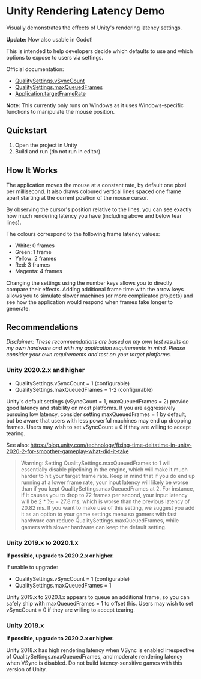 # Unity Rendering Latency Demo

Visually demonstrates the effects of Unity's rendering latency settings.

**Update:** Now also usable in Godot!

This is intended to help developers decide which defaults to use
and which options to expose to users via settings.

Official documentation:
* [QualitySettings.vSyncCount](https://docs.unity3d.com/ScriptReference/QualitySettings-vSyncCount.html)
* [QualitySettings.maxQueuedFrames](https://docs.unity3d.com/ScriptReference/QualitySettings-maxQueuedFrames.html)
* [Application.targetFrameRate](https://docs.unity3d.com/ScriptReference/Application-targetFrameRate.html)

**Note:** This currently only runs on Windows as it uses
Windows-specific functions to manipulate the mouse position.

## Quickstart

1. Open the project in Unity
1. Build and run (do not run in editor)

## How It Works

The application moves the mouse at a constant rate,
by default one pixel per millisecond.
It also draws coloured vertical lines spaced one frame apart
starting at the current position of the mouse cursor.

By observing the cursor's position relative to the lines,
you can see exactly how much rendering latency you have
(including above and below tear lines).

The colours correspond to the following frame latency values:

* White: 0 frames
* Green: 1 frame
* Yellow: 2 frames
* Red: 3 frames
* Magenta: 4 frames

Changing the settings using the number keys
allows you to directly compare their effects.
Adding additional frame time with the arrow keys allows you to
simulate slower machines (or more complicated projects) and see
how the application would respond when frames take longer to generate.

## Recommendations

*Disclaimer: These recommendations are based on my own test results
on my own hardware and with my application requirements in mind.
Please consider your own requirements and test on your target platforms.*

### Unity 2020.2.x and higher

* QualitySettings.vSyncCount = 1 (configurable)
* QualitySettings.maxQueuedFrames = 1-2 (configurable)

Unity's default settings (vSyncCount = 1, maxQueuedFrames = 2)
provide good latency and stability on most platforms.
If you are aggressively pursuing low latency, consider setting
maxQueuedFrames = 1 by default, but be aware that users with
less powerful machines may end up dropping frames.
Users may wish to set vSyncCount = 0 if they are willing to accept tearing.

See also: https://blog.unity.com/technology/fixing-time-deltatime-in-unity-2020-2-for-smoother-gameplay-what-did-it-take

> Warning: Setting QualitySettings.maxQueuedFrames to 1 will
> essentially disable pipelining in the engine, which will make it
> much harder to hit your target frame rate. Keep in mind that
> if you do end up running at a lower frame rate, your input latency
> will likely be worse than if you kept QualitySettings.maxQueuedFrames
> at 2. For instance, if it causes you to drop to 72 frames per second,
> your input latency will be 2 * 1⁄72 = 27.8 ms, which is
> worse than the previous latency of 20.82 ms.
> If you want to make use of this setting, we suggest you add it
> as an option to your game settings menu so gamers with fast hardware
> can reduce QualitySettings.maxQueuedFrames, while gamers with
> slower hardware can keep the default setting.

### Unity 2019.x to 2020.1.x

**If possible, upgrade to 2020.2.x or higher.**

If unable to upgrade:

* QualitySettings.vSyncCount = 1 (configurable)
* QualitySettings.maxQueuedFrames = 1

Unity 2019.x to 2020.1.x appears to queue an additional frame,
so you can safely ship with maxQueuedFrames = 1 to offset this.
Users may wish to set vSyncCount = 0 if they are willing to accept tearing.

### Unity 2018.x

**If possible, upgrade to 2020.2.x or higher.**

Unity 2018.x has high rendering latency when VSync is enabled
irrespective of QualitySettings.maxQueuedFrames,
and moderate rendering latency when VSync is disabled.
Do not build latency-sensitive games with this version of Unity.
